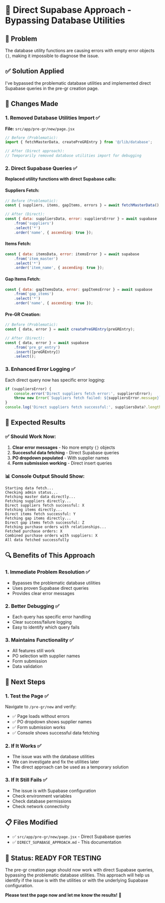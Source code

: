 # 🔧 Direct Supabase Approach - Bypassing Database Utilities

## 🚨 **Problem**
The database utility functions are causing errors with empty error objects `{}`, making it impossible to diagnose the issue.

## ✅ **Solution Applied**
I've bypassed the problematic database utilities and implemented direct Supabase queries in the pre-gr creation page.

## 🔄 **Changes Made**

### **1. Removed Database Utilities Import** ✅
**File:** `src/app/pre-gr/new/page.jsx`
```javascript
// Before (Problematic):
import { fetchMasterData, createPreGREntry } from '@/lib/database';

// After (Direct approach):
// Temporarily removed database utilities import for debugging
```

### **2. Direct Supabase Queries** ✅
**Replaced utility functions with direct Supabase calls:**

#### **Suppliers Fetch:**
```javascript
// Before (Problematic):
const { suppliers, items, gapItems, errors } = await fetchMasterData();

// After (Direct):
const { data: suppliersData, error: suppliersError } = await supabase
    .from('suppliers')
    .select('*')
    .order('name', { ascending: true });
```

#### **Items Fetch:**
```javascript
const { data: itemsData, error: itemsError } = await supabase
    .from('item_master')
    .select('*')
    .order('item_name', { ascending: true });
```

#### **Gap Items Fetch:**
```javascript
const { data: gapItemsData, error: gapItemsError } = await supabase
    .from('gap_items')
    .select('*')
    .order('name', { ascending: true });
```

#### **Pre-GR Creation:**
```javascript
// Before (Problematic):
const { data, error } = await createPreGREntry(preGREntry);

// After (Direct):
const { data, error } = await supabase
    .from('pre_gr_entry')
    .insert([preGREntry])
    .select();
```

### **3. Enhanced Error Logging** ✅
Each direct query now has specific error logging:
```javascript
if (suppliersError) {
    console.error('Direct suppliers fetch error:', suppliersError);
    throw new Error(`Suppliers fetch failed: ${suppliersError.message}`);
}
console.log('Direct suppliers fetch successful:', suppliersData?.length || 0);
```

## 🎯 **Expected Results**

### **✅ Should Work Now:**
1. **Clear error messages** - No more empty `{}` objects
2. **Successful data fetching** - Direct Supabase queries
3. **PO dropdown populated** - With supplier names
4. **Form submission working** - Direct insert queries

### **📊 Console Output Should Show:**
```
Starting data fetch...
Checking admin status...
Fetching master data directly...
Fetching suppliers directly...
Direct suppliers fetch successful: X
Fetching items directly...
Direct items fetch successful: Y
Fetching gap items directly...
Direct gap items fetch successful: Z
Fetching purchase orders with relationships...
Fetched purchase orders: X
Combined purchase orders with suppliers: X
All data fetched successfully
```

## 🔍 **Benefits of This Approach**

### **1. Immediate Problem Resolution** ✅
- Bypasses the problematic database utilities
- Uses proven Supabase direct queries
- Provides clear error messages

### **2. Better Debugging** ✅
- Each query has specific error handling
- Clear success/failure logging
- Easy to identify which query fails

### **3. Maintains Functionality** ✅
- All features still work
- PO selection with supplier names
- Form submission
- Data validation

## 🚀 **Next Steps**

### **1. Test the Page** ✅
Navigate to `/pre-gr/new` and verify:
- ✅ Page loads without errors
- ✅ PO dropdown shows supplier names
- ✅ Form submission works
- ✅ Console shows successful data fetching

### **2. If It Works** ✅
- The issue was with the database utilities
- We can investigate and fix the utilities later
- The direct approach can be used as a temporary solution

### **3. If It Still Fails** ✅
- The issue is with Supabase configuration
- Check environment variables
- Check database permissions
- Check network connectivity

## 📋 **Files Modified**
- ✅ `src/app/pre-gr/new/page.jsx` - Direct Supabase queries
- ✅ `DIRECT_SUPABASE_APPROACH.md` - This documentation

## 🎉 **Status: READY FOR TESTING**

The pre-gr creation page should now work with direct Supabase queries, bypassing the problematic database utilities. This approach will help us identify if the issue is with the utilities or with the underlying Supabase configuration.

**Please test the page now and let me know the results!** 🚀
